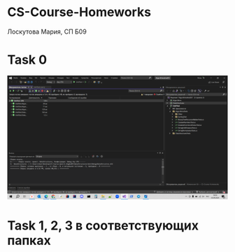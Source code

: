 # CS-Course-Homeworks
Лоскутова Мария, СП Б09

# Task 0
![alt text](https://github.com/minstradamuss/CS-Course-Homeworks/blob/main/HW1/Task0.png)

# Task 1, 2, 3 в соответствующих папках

